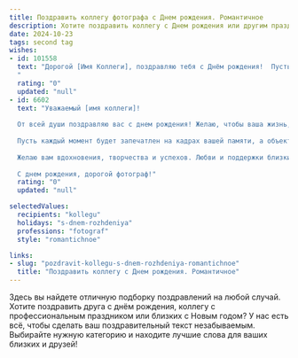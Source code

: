 ```yaml
---
title: Поздравить коллегу фотографа c Днем рождения. Романтичное
description: Хотите поздравить коллегу c Днем рождения или другим праздником? Наш ИИ создаст незабываемое поздравление, а вы обязательно выделитесь среди других.  
date: 2024-10-23
tags: second tag
wishes:
- id: 101558
  text: "Дорогой [Имя Коллеги], поздравляю тебя с Днём рождения!  Пусть твой творческий путь, словно волшебный кадр,  всегда остаётся ярким и насыщенным,  а каждый новый снимок  будет полон любви, света и неповторимой красоты. Желаю тебе бесконечного вдохновения,  ярких эмоций и  счастья, которое будет сиять ярче всех твоих шедевров!
  "
  rating: "0"
  updated: "null"
- id: 6602
  text: "Уважаемый [имя коллеги]!
  
  От всей души поздравляю вас с днем рождения! Желаю, чтобы ваша жизнь, подобно снимку, была полна ярких красок и четких линий.
  
  Пусть каждый момент будет запечатлен на кадрах вашей памяти, а объектив души фокусируется только на прекрасном. Будьте настойчивы в поиске новых ракурсов и не бойтесь экспериментировать.
  
  Желаю вам вдохновения, творчества и успехов. Любви и поддержки близких вам людей. Пусть удача всегда сопутствует вам, а вспышка вдохновения озаряет каждый ваш шаг.
  
  С днем рождения, дорогой фотограф!"
  rating: "0"
  updated: "null"

selectedValues:
  recipients: "kollegu"
  holidays: "s-dnem-rozhdeniya"
  professions: "fotograf"
  style: "romantichnoe"

links:
- slug: "pozdravit-kollegu-s-dnem-rozhdeniya-romantichnoe"
  title: "Поздравить коллегу c Днем рождения. Романтичное"
---
```


Здесь вы найдете отличную подборку поздравлений на любой случай.
Хотите поздравить друга с днём рождения, коллегу с профессиональным праздником или близких с Новым годом? У нас есть всё, чтобы сделать ваш поздравительный текст незабываемым. Выбирайте нужную категорию и находите лучшие слова для ваших близких и друзей!
